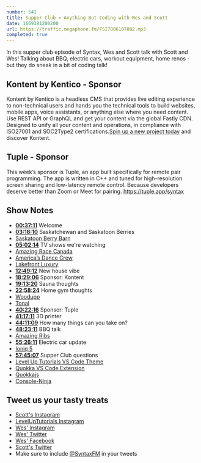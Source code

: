 ```yaml
---
number: 541
title: Supper Club × Anything But Coding with Wes and Scott
date: 1669381200200
url: https://traffic.megaphone.fm/FSI7806107082.mp3
completed: true
---
```


In this supper club episode of Syntax, Wes and Scott talk with Scott and Wes! Talking about BBQ, electric cars, workout equipment, home renos - but they do sneak in a bit of coding talk!

## Kontent by Kentico - Sponsor

Kontent by Kentico is a headless CMS that provides live editing experience to non-technical users and hands you the technical tools to build websites, mobile apps, voice assistants, or anything else where you need content. Use REST API or GraphQL and get your content via the global Fastly CDN. Designed to unify all your content and operations, in compliance with ISO27001 and SOC2Type2 certifications.[Spin up a new project today](kontent.ai/syntax) and discover Kontent.

## Tuple - Sponsor

This week’s sponsor is Tuple, an app built specifically for remote pair programming. The app is written in C++ and tuned for high-resolution screen sharing and low-latency remote control. Because developers deserve better than Zoom or Meet for pairing. <https://tuple.app/syntax>

## Show Notes

* **[00:37:11](#t=00:37:11)** Welcome
* **[03:18:10](#t=03:18:10)** Saskatchewan and Saskatoon Berries
* [Saskatoon Berry Barn](https://www.berrybarn.ca)
* **[05:02:14](#t=05:02:14)** TV shows we're watching
* [Amazing Race Canada](https://en.wikipedia.org/wiki/The_Amazing_Race_Canada)
* [America’s Dance Crew](https://en.wikipedia.org/wiki/America%27s_Best_Dance_Crew)
* [Lakefront Luxury](https://tv.cottagelife.com/shows/lakefront-luxury/)
* **[12:49:12](#t=12:49:12)** New house vibe
* **[18:29:06](#t=18:29:06)** Sponsor: Kontent
* **[19:13:20](#t=19:13:20)** Sauna thoughts
* **[22:58:24](#t=22:58:24)** Home gym thoughts
* [Woodupp](https://woodupp.com)
* [Tonal](https://www.tonal.com)
* **[40:22:16](#t=40:22:16)** Sponsor: Tuple
* **[41:17:11](#t=41:17:11)** 3D printer
* **[44:11:09](#t=44:11:09)** How many things can you take on?
* **[48:23:11](#t=48:23:11)** BBQ talk
* [Amazing Ribs](https://amazingribs.com)
* **[55:26:11](#t=55:26:11)** Electric car update
* [Ioniq 5](https://www.caranddriver.com/hyundai/ioniq-5)
* **[57:45:07](#t=57:45:07)** Supper Club questions
* [Level Up Tutorials VS Code Theme](https://marketplace.visualstudio.com/items?itemName=leveluptutorials.theme-levelup)
* [Quokka VS Code Extension](https://marketplace.visualstudio.com/items?itemName=WallabyJs.quokka-vscode)
* [Quokkajs](https://quokkajs.com)
* [Console-Ninja](https://console-ninja.com)

## Tweet us your tasty treats

* [Scott's Instagram](https://www.instagram.com/stolinski/)
* [LevelUpTutorials Instagram](https://www.instagram.com/LevelUpTutorials/)
* [Wes' Instagram](https://www.instagram.com/wesbos/)
* [Wes' Twitter](https://twitter.com/wesbos)
* [Wes' Facebook](https://www.facebook.com/wesbos.developer)
* [Scott's Twitter](https://twitter.com/stolinski)
* Make sure to include [@SyntaxFM](https://twitter.com/SyntaxFM) in your tweets

